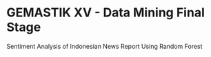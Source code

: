 # GEMASTIK XV - Data Mining Final Stage
Sentiment Analysis of Indonesian News Report Using Random Forest
